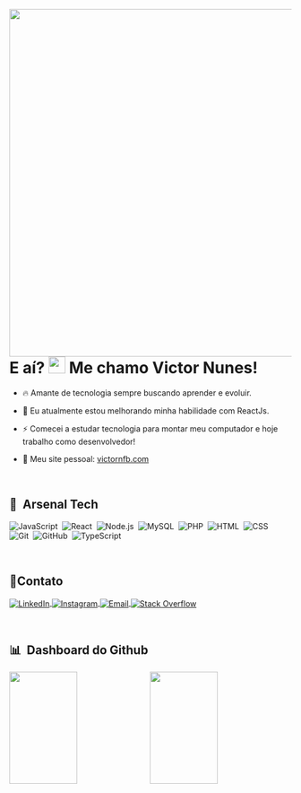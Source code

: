 <img
     align="right"
     height="620em"
     src="https://raw.githubusercontent.com/gist/Victornfb/02007aaa790fd0173d60529a3b94d5fb/raw/fdd1a14aa5f29df510fcc5ff664affb827abf8d9/profileCard.svg"
/>
<h1 align="left">
    E aí? <img src="https://raw.githubusercontent.com/kaueMarques/kaueMarques/master/hi.gif" width="30px"> Me chamo Victor Nunes!<br>
</h1>

- 🔥 Amante de tecnologia sempre buscando aprender e evoluir.

- 🔭 Eu atualmente estou melhorando minha habilidade com ReactJs.

- ⚡ Comecei a estudar tecnologia para montar meu computador e hoje trabalho como desenvolvedor!

- 🚀 Meu site pessoal: [victornfb.com](https://victornfb.com)

<br>

## 🧪 &nbsp;Arsenal Tech

![JavaScript](https://img.shields.io/badge/-JavaScript-202323?style=flat&logo=javascript)&nbsp;
![React](https://img.shields.io/badge/-React-202323?style=flat&logo=react)&nbsp;
![Node.js](https://img.shields.io/badge/-Node.js-202323?style=flat&logo=node.js)&nbsp;
![MySQL](https://img.shields.io/badge/-MySQL-202323?style=flat&logo=mysql)&nbsp;
![PHP](https://img.shields.io/badge/-PHP-202323?style=flat&logo=php)&nbsp;
![HTML](https://img.shields.io/badge/-HTML-202323?style=flat&logo=HTML5)&nbsp;
![CSS](https://img.shields.io/badge/-CSS-202323?style=flat&logo=CSS3&logoColor=1572B6)&nbsp;
![Git](https://img.shields.io/badge/-Git-202323?style=flat&logo=git)&nbsp;
![GitHub](https://img.shields.io/badge/-GitHub-202323?style=flat&logo=github)&nbsp;
![TypeScript](https://img.shields.io/badge/-TypeScript-202323?style=flat&logo=typescript)&nbsp;

<br>

## 🎯Contato

<p align="left">
    <a href="https://www.linkedin.com/in/victornfb/" target="_blank">
        <img align="center" src="https://img.shields.io/badge/-LinkedIn-202323?style=flat&logo=linkedin&logoColor=blue" alt="LinkedIn"/>
    </a>
    <a href="https://www.instagram.com/victornfb/" target="_blank">
      <img align="center" src="https://img.shields.io/badge/-Instagram-202323?style=flat&logo=instagram" alt="Instagram"/>  
    </a>
    <a href="mailto:victornfb@outlook.com" target="_blank">
      <img align="center" src="https://img.shields.io/badge/-Email-202323?style=flat&logo=microsoft-outlook&logoColor=blue" alt="Email"/>  
    </a>
    <a href="https://stackoverflow.com/users/14765667/victornfb" target="_blank">
      <img align="center" src="https://img.shields.io/badge/-Stack Overflow-202323?style=flat&logo=stackoverflow" alt="Stack Overflow"/>  
    </a>
</p>

<br>

## 📊 &nbsp;Dashboard do Github

<p align="left">
    <img width="49%" height="200em" style="display: inline-block;" src="https://github-readme-stats.vercel.app/api/top-langs/?username=Victornfb&layout=compact" />
    <img width="49%" height="200em" style="display: inline-block;" src="https://github-readme-stats.vercel.app/api?username=Victornfb&show_icons=true&count_private=true" />
</p>
